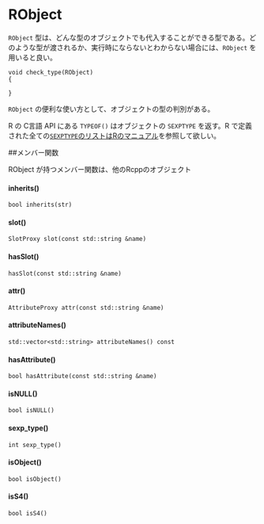 # RObject

`RObject` 型は、どんな型のオブジェクトでも代入することができる型である。どのような型が渡されるか、実行時にならないとわからない場合には、`RObject` を用いると良い。

```
void check_type(RObject)
{

}

```

`RObject` の便利な使い方として、オブジェクトの型の判別がある。



R の C言語 API にある `TYPEOF()` はオブジェクトの `SEXPTYPE` を返す。R で定義された全ての[`SEXPTYPE`のリストはRのマニュアル](https://cran.r-project.org/doc/manuals/r-release/R-ints.html#SEXPTYPEs)を参照して欲しい。





##メンバー関数

RObject が持つメンバー関数は、他のRcppのオブジェクト

#### inherits()
```
bool inherits(str)
```
#### slot()

```
SlotProxy slot(const std::string &name)
```

#### hasSlot()

```
hasSlot(const std::string &name)
```

#### attr()

```
AttributeProxy attr(const std::string &name)
```

#### attributeNames()
```
std::vector<std::string> attributeNames() const
```

#### hasAttribute()
```
bool hasAttribute(const std::string &name)
```

#### isNULL()
```
bool isNULL()
```

#### sexp_type()

```
int sexp_type()
```

#### isObject()

```
bool isObject() 
```
#### isS4()

```
bool isS4() 
```
